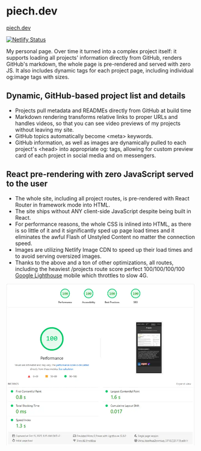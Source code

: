 # piech.dev

[piech.dev](https://piech.dev)

[![Netlify Status](https://api.netlify.com/api/v1/badges/4df86a71-2a3f-40f9-9bd5-b6dacd4f420c/deploy-status)](https://app.netlify.com/sites/piech-dev/deploys)

My personal page. Over time it turned into a complex project itself: it supports loading all projects' information directly from GitHub, renders GitHub's markdown, the whole page is pre-rendered and served with zero JS. It also includes dynamic <meta> tags for each project page, including individual og:image tags with sizes.

## Dynamic, GitHub-based project list and details

- Projects pull metadata and READMEs directly from GitHub at build time
- Markdown rendering transforms relative links to proper URLs and handles videos, so that you can see video previews of my projects without leaving my site.
- GitHub topics automatically become \<meta> keywords.
- GitHub information, as well as images are dynamically pulled to each project's \<head> into appropriate og: tags, allowing for custom preview card of each project in social media and on messengers.

## React pre-rendering with zero JavaScript served to the user

- The whole site, including all project routes, is pre-rendered with React Router in framework mode into HTML.
- The site ships without ANY client-side JavaScript despite being built in React.
- For performance reasons, the whole CSS is inlined into HTML, as there is so little of it and it significantly sped up page load times and it eliminates the awful Flash of Unstyled Content no matter the connection speed.
- Images are utilizing Netlify Image CDN to speed up their load times and to avoid serving oversized images.
- Thanks to the above and a ton of other optimizations, all routes, including the heaviest /projects route score perfect 100/100/100/100 [Google Lighthouse](https://pagespeed.web.dev/) mobile which throttles to slow 4G.

<img src="public/media/readme/lighthouse.webp" alt="Lighthouse results" title="Lighthouse results" width="500" />

